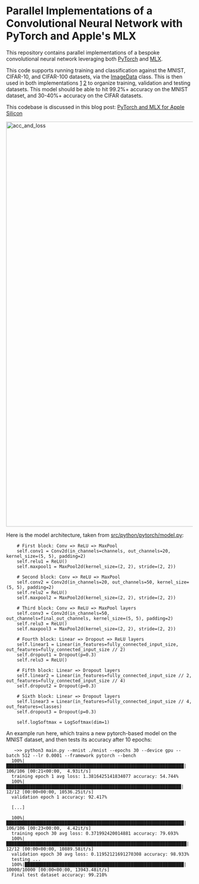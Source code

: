 # Parallel Implementations of a Convolutional Neural Network with PyTorch and Apple's MLX

This repository contains parallel implementations of a bespoke convolutional neural network leveraging both [PyTorch](https://pytorch.org/docs/stable/index.html) and [MLX](https://ml-explore.github.io/mlx/build/html/index.html).

This code supports running training and classification against the MNIST, CIFAR-10, and CIFAR-100 datasets, via the [ImageData](https://github.com/mikecvet/cnn/blob/main/src/python/imagedata.py) class. This is then used in both implementations [1](https://github.com/mikecvet/cnn/tree/main/src/python/pytorch) [2](https://github.com/mikecvet/cnn/tree/main/src/python/mlx) to organize training, validation and testing datasets. This model should be able to hit 99.2%+ accuracy on the MNIST dataset, and 30-40%+ accuracy on the CIFAR datasets.

This codebase is discussed in this blog post: [PyTorch and MLX for Apple Silicon](https://towardsdatascience.com/pytorch-and-mlx-for-apple-silicon-4f35b9f60e39)

<img width="1093" alt="acc_and_loss" src="https://github.com/mikecvet/cnn/assets/275631/35f965e8-b441-433a-a95f-30ff8bf4e8d0">

Here is the model architecture, taken from [src/python/pytorch/model.py](https://github.com/mikecvet/cnn/blob/main/src/python/pytorch/model.py): 

```
    # First block: Conv => ReLU => MaxPool
    self.conv1 = Conv2d(in_channels=channels, out_channels=20, kernel_size=(5, 5), padding=2)
    self.relu1 = ReLU()
    self.maxpool1 = MaxPool2d(kernel_size=(2, 2), stride=(2, 2))

    # Second block: Conv => ReLU => MaxPool
    self.conv2 = Conv2d(in_channels=20, out_channels=50, kernel_size=(5, 5), padding=2)
    self.relu2 = ReLU()
    self.maxpool2 = MaxPool2d(kernel_size=(2, 2), stride=(2, 2))

    # Third block: Conv => ReLU => MaxPool layers
    self.conv3 = Conv2d(in_channels=50, out_channels=final_out_channels, kernel_size=(5, 5), padding=2)
    self.relu3 = ReLU()
    self.maxpool3 = MaxPool2d(kernel_size=(2, 2), stride=(2, 2))

    # Fourth block: Linear => Dropout => ReLU layers
    self.linear1 = Linear(in_features=fully_connected_input_size, out_features=fully_connected_input_size // 2)
    self.dropout1 = Dropout(p=0.3)
    self.relu3 = ReLU()

    # Fifth block: Linear => Dropout layers
    self.linear2 = Linear(in_features=fully_connected_input_size // 2, out_features=fully_connected_input_size // 4)
    self.dropout2 = Dropout(p=0.3)

    # Sixth block: Linear => Dropout layers
    self.linear3 = Linear(in_features=fully_connected_input_size // 4, out_features=classes)
    self.dropout3 = Dropout(p=0.3)

    self.logSoftmax = LogSoftmax(dim=1)
```

An example run here, which trains a new pytorch-based model on the MNIST dataset, and then tests its accuracy after 10 epochs:
```
   ~>> python3 main.py --mnist ./mnist --epochs 30 --device gpu --batch 512 --lr 0.0001 --framework pytorch --bench
  100%|███████████████████████████████████████████████████████████████████| 106/106 [00:21<00:00,  4.93it/s]
  training epoch 1 avg loss: 1.3816425141834077 accuracy: 54.744%
  100%|██████████████████████████████████████████████████████████████████| 12/12 [00:00<00:00, 10536.25it/s]
  validation epoch 1 accuracy: 92.417%

  [...]

  100%|███████████████████████████████████████████████████████████████████| 106/106 [00:23<00:00,  4.42it/s]
  training epoch 30 avg loss: 0.371992420014881 accuracy: 79.693%
  100%|████████████████████████████████████████████████████████████████████| 12/12 [00:00<00:00, 10889.58it/s]
  validation epoch 30 avg loss: 0.11952121691270308 accuracy: 98.933%
  testing ...
  100%|████████████████████████████████████████████████████████████| 10000/10000 [00:00<00:00, 13943.48it/s]
  Final test dataset accuracy: 99.210%
```
